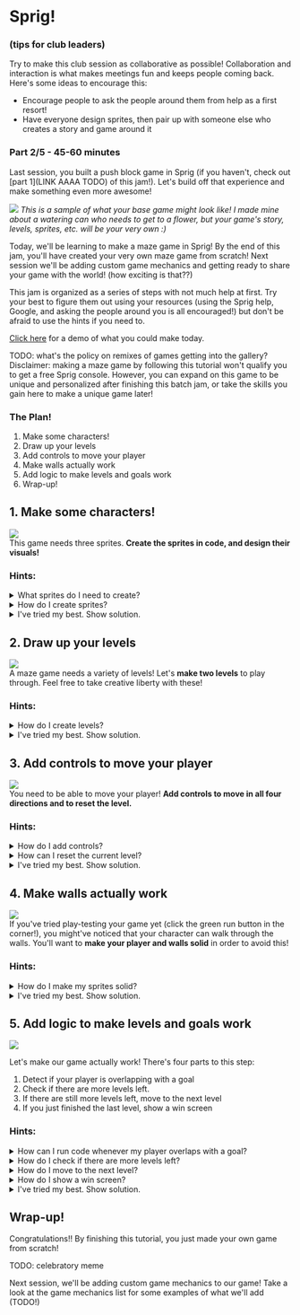 # Sprig!
### (tips for club leaders)
Try to make this club session as collaborative as possible! Collaboration and interaction is what makes meetings fun and keeps people coming back.  
Here's some ideas to encourage this:
- Encourage people to ask the people around them from help as a first resort!
- Have everyone design sprites, then pair up with someone else who creates a story and game around it

### Part 2/5 - 45-60 minutes
Last session, you built a push block game in Sprig (if you haven't, check out [part 1](LINK AAAA TODO) of this jam!). Let's build off that experience and make something even more awesome!

![](https://cloud-ctbvwlpse-hack-club-bot.vercel.app/0sprig.gif)
*This is a sample of what your base game might look like! I made mine about a watering can who needs to get to a flower, but your game's story, levels, sprites, etc. will be your very own :)*

Today, we'll be learning to make a maze game in Sprig! By the end of this jam, you'll have created your very own maze game from scratch! Next session we'll be adding custom game mechanics and getting ready to share your game with the world! (how exciting is that??)

This jam is organized as a series of steps with not much help at first. Try your best to figure them out using your resources (using the Sprig help, Google, and asking the people around you is all encouraged!) but don't be afraid to use the hints if you need to.

[Click here](https://sprig-nocode.hackclub.dev/maze) for a demo of what you could make today.

TODO: what's the policy on remixes of games getting into the gallery?  
Disclaimer: making a maze game by following this tutorial won't qualify you to get a free Sprig console. However, you can expand on this game to be unique and personalized after finishing this batch jam, or take the skills you gain here to make a unique game later!


### The Plan!
1. Make some characters!
2. Draw up your levels 
3. Add controls to move your player
4. Make walls actually work
5. Add logic to make levels and goals work
6. Wrap-up!

## 1. Make some characters!
![](https://cloud-g3a2xtt6b-hack-club-bot.vercel.app/0ezgif.com-video-to-gif.gif)  
This game needs three sprites. **Create the sprites in code, and design their visuals!**

### Hints:
<details>
<summary>What sprites do I need to create?</summary>

Each of the tiles/components of the game must be represented as a sprite, such as characters, blocks, enemies, targets, etc. 
</details>
<details>
<summary>How do I create sprites?</summary>

Search the toolkit for `setLegend` to create sprites and assign art to each.
</details>
<details>
<summary>I've tried my best. Show solution.</summary>

In Sprig, a sprite is represented by a single letter (a key) and a variable name. Each key and name must be unique!

Repeat for each of your sprites. For this first sprite, the variable name is `player` and the key is ``"p"``

```js
const player = "p";
const wall = "w";
const goal = "g";
```
Then, assign art to each sprite using `setLegend`; the characters after `bitmap` are backticks.
```js
setLegend(
    [ player, bitmap``],
    [ wall, bitmap``],
    [ goal, bitmap``]
);
```
Once written in the Sprig editor, click on each of the green `bitmap` buttons to edit the sprites!
</details>

## 2. Draw up your levels
![](https://cloud-28qt9hlq7-hack-club-bot.vercel.app/0image.png)  
A maze game needs a variety of levels! Let's **make two levels** to play through. Feel free to take creative liberty with these!

### Hints:
<details>
<summary>How do I create levels?</summary>

Start by creating a variable to keep track of which level you're on, like this:
```js
let level = 0;
```
Then search the toolkit for `setMap` to create a list of levels.

</details>
<details>
<summary>I've tried my best. Show solution.</summary>

First, we'll need a variable to keep track of which level we're on. Levels start from zero and count up!
```js
let level = 0;
```
We'll store our levels in an array. Arrays are lists of elements which we can use to store all our levels.
```js
const levels = [
  map``,
  map``
];
```
Click on each of the green `map` buttons to edit the maps!  

PS: We can move to the next level like this:
```js
level = level + 1 // increment the level number by 1
setMap(levels[level]) // update Sprig to the level represented by the level number
```
</details>

## 3. Add controls to move your player
![](https://cloud-a2t9nss6h-hack-club-bot.vercel.app/0controls.gif)  
You need to be able to move your player! **Add controls to move in all four directions and to reset the level.**

### Hints:
<details>
<summary>How do I add controls?</summary>

Search the toolkit for `onInput` to react to button presses, and take a look at the onInput code already written in the editor!
</details>

<details>
<summary>How can I reset the current level?</summary>

Use `setMap` with the current level (`levels[level]`) to reset the map!
</details>

<details>
<summary>I've tried my best. Show solution.</summary>

For player movement, we'll want to use an onInput function for each direction, and in each move the player in a different way.
```js
onInput("w", () => {
  getFirst(player).y -= 1; // negative y is upwards
});

onInput("a", () => {
  getFirst(player).x -= 1;
});

onInput("s", () => {
  getFirst(player).y += 1; // positive y is downwards
});

onInput("d", () => {
  getFirst(player).x += 1;
});
```

To reset the level, we can set the current map to the original current level, like this:
```js
onInput("j", () => {
    setMap(levels[level])
});
```
</details>

## 4. Make walls actually work
![](https://cloud-9rxbw1xyg-hack-club-bot.vercel.app/0walls.gif)  
If you've tried play-testing your game yet (click the green run button in the corner!), you might've noticed that your character can walk through the walls.
You'll want to **make your player and walls solid** in order to avoid this!

### Hints:
<details>
<summary>How do I make my sprites solid?</summary>

Search the toolkit for `setSolids`!
</details>

<details>
<summary>I've tried my best. Show solution.</summary>

Pass your player and wall sprites into setSolids, like this:
```js
setSolids([ player, wall ]); // sprites cannot go inside of these blocks
```
</details>

## 5. Add logic to make levels and goals work

![](https://cloud-3du0s66po-hack-club-bot.vercel.app/0walls.gif)  

Let's make our game actually work! There's four parts to this step:
1. Detect if your player is overlapping with a goal
2. Check if there are more levels left.
3. If there are still more levels left, move to the next level
4. If you just finished the last level, show a win screen

### Hints:
<details>
<summary>How can I run code whenever my player overlaps with a goal?</summary>

Search the toolkit for `afterInput` to run code after every button press! We can check if we're overlapping a goal in this code block.  

Then, use `tilesWith` (again, search the toolkit) to count how many tiles there are that contain both the player and goal. If the length of this array > 0, the player is overlapping a goal.  

Finally, use an if/else statement to run certain code when the number of goals covered is above zero, and other code when it's not.
```js
afterInput(() => {
const numberOfGoalsCovered = // fill in this part using tilesWith!
    
if (numberOfGoalsCovered > 0) {
    // run code when player overlaps with goal
} else {
    // run other code when player is not on goal
}
})
```
</details>

<details>
<summary>How do I check if there are more levels left?</summary>

You can use another if statement! Increment the current level number, then check if the level number is a valid level (if its index is less than the number of total levels); if it is, you can progress to the next level, and if not you've won the game!
```js
// increment the current level (look back to step 2!)

if (level < levels.length) {
    // change to next level!
} else {
    // show win screen!
}
```

</details>

<details>
<summary>How do I move to the next level?</summary>

After you've incremented `level` by one to change the level number, reset the map by searching the toolkit for `setMap`, and using it with the current level! This is similar to how you added a reset button in step 3.

</details>

<details>
<summary>How do I show a win screen?</summary>

Search the toolkit for `addText` and have it display something like "you win"!
</details>

<details>
<summary>I've tried my best. Show solution.</summary>

```js
// these get run after every input
afterInput(() => {
  const goalsCovered = tilesWith(player, goal); // tiles that both contain the player and goal

  // if at least one goal is overlapping with a player, proceed to the next level
  if (goalsCovered.length >= 1) {
    // increase the current level number
    level = level + 1;
    
    // check if current level number is valid
    if (level < levels.length) {
      setMap(levels[level]);
    } else {
        addText("you win!", { y: 4, color: color`7` });
    }
  }
});
```

</details>

## Wrap-up!
Congratulations!! By finishing this tutorial, you just made your own game from scratch!

TODO: celebratory meme

Next session, we'll be adding custom game mechanics to our game! Take a look at the game mechanics list for some examples of what we'll add (TODO!)